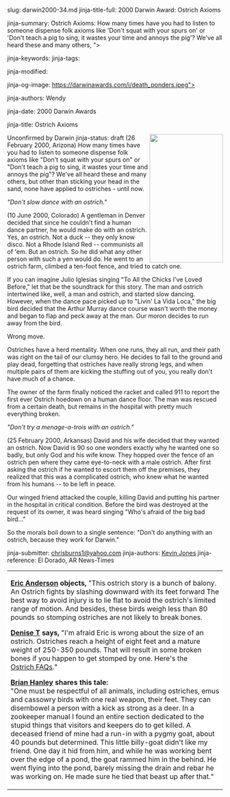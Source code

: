slug: darwin2000-34.md
jinja-title-full: 2000 Darwin Award: Ostrich Axioms

jinja-summary: Ostrich Axioms: How many times have you had to listen to someone dispense folk axioms like 'Don't squat with your spurs on' or 'Don't teach a pig to sing, it wastes your time and annoys the pig'? We've all heard these and many others, ">

jinja-keywords:
jinja-tags:

jinja-modified:

jinja-og-image: https://darwinawards.com/i/death_ponders.jpeg">

jinja-authors: Wendy

jinja-date: 2000 Darwin Awards


jinja-title: Ostrich Axioms

Unconfirmed by Darwin
jinja-status: draft
<IMG src="/i/art/banwell/darwin2000-34.gif" width="171" height="300" align="right">(26 February 2000, Arizona) How many times have you had to listen to someone dispense folk axioms like "Don't squat with your spurs on" or "Don't teach a pig to sing, it wastes your time and annoys the pig"? We've all heard these and many others, but other than sticking your head in the sand, none have applied to ostriches - until now.

<I>"Don't slow dance with an ostrich."
</I>

(10 June 2000, Colorado) A gentleman in Denver decided that since he couldn't find a human dance partner, he would make do with an ostrich. Yes, an ostrich. Not a duck -- they only know disco. Not a Rhode Island Red -- communists all of 'em. But an ostrich. So he did what any other person with such a yen would do. He went to an ostrich farm, climbed a ten-foot fence, and tried to catch one.

If you can imagine Julio Iglesias singing "To All the Chicks I've Loved Before," let that be the soundtrack for this story. The man and ostrich intertwined like, well, a man and ostrich, and started slow dancing. However, when the dance pace picked up to "Livin' La Vida Loca," the big bird decided that the Arthur Murray dance course wasn't worth the money and began to flap and peck away at the man. Our moron decides to run away from the bird.

Wrong move.

Ostriches have a herd mentality. When one runs, they all run, and their path was right on the tail of our clumsy hero. He decides to fall to the ground and play dead, forgetting that ostriches have really strong legs, and when multiple pairs of them are kicking the stuffing out of you, you really don't have much of a chance.

The owner of the farm finally noticed the racket and called 911 to report the first ever Ostrich hoedown on a human dance floor. The man was rescued from a certain death, but remains in the hospital with pretty much everything broken.

<I>"Don't try a menage-a-trois with an ostrich."
</I>

(25 February 2000, Arkansas) David and his wife decided that they wanted an ostrich. Now David is 90 so one wonders exactly why he wanted one so badly, but only God and his wife know. They hopped over the fence of an ostrich pen where they came eye-to-neck with a male ostrich. After first asking the ostrich if he wanted to escort them off the premises, they realized that this was a complicated ostrich, who knew what he wanted from his humans -- to be left in peace.

Our winged friend attacked the couple, killing David and putting his partner in the hospital in critical condition. Before the bird was destroyed at the request of its owner, it was heard singing "Who's afraid of the big bad bird..."

So the morals boil down to a single sentence: "Don't do anything with an ostrich, because they work for Darwin."
<P align=center>
<!--#include virtual="/inc/votebar_viewvoteonly" -->

jinja-submitter: <A href="mailto:REMOVE-Chris Burns">chrisburns1@yahoo.com</A>
jinja-authors:  <A href="mailto:REMOVE-kevinj@nortelnetworks.com">Kevin Jones</A>
jinja-reference: El Dorado, AR News-Times

<TABLE border=0 cellspacing=5 cellpadding=10 background="/i/white.gif">
<TR valign="top">
<TD bgcolor="#FFFFFF">
		<P><A href="mailto:REMOVE-eric@ignitemg.com"><B>Eric Anderson</B></A><B> objects, </B>&quot;This ostrich story is a bunch of balony. An Ostrich fights by slashing downward with its feet forward The best way to avoid injury is to lie flat to avoid the ostrich's limited range of motion. And besides, these birds weigh less than 80 pounds so stomping ostriches are not likely to break bones.</P>
		<P><A href="mailto:REMOVE-grassmaster@dialupnet.com"><B>Denise T</B></A><B> says, </B>&quot;I'm afraid Eric is wrong about the size of an ostrich. Ostriches reach a height of eight feet and a mature weight of 250-350 pounds. That will result in some broken bones if you happen to get stomped by one. Here's the <A href="http://www.cvm.uiuc.edu/ceps/petcolumns/ostrich1.html">Ostrich&nbsp;FAQs</A>.&quot; </P>
		<P><A href="mailto:REMOVE-brian.p.hanley@worldnet.att.net"><B>Brian Hanley</B></A> <B>shares this tale:</B><BR>
		 &quot;One must be respectful of all animals, including ostriches, emus and cassowry birds with one real weapon, their feet. They can disembowel a person with a kick as strong as a deer. In a zookeeper manual I found an entire section dedicated to the stupid things that visitors and keepers do to get killed. A deceased friend of mine had a run-in with a pygmy goat, about 40 pounds but determined. This little billy-goat didn't like my friend. One day it hid from him, and while he was working bent over the edge of a pond, the goat rammed him in the behind. He went flying into the pond, barely missing the drain and rebar he was working on. He made sure he tied that beast up after that.&quot;</P>
		

</H2>
</CENTER>

<!--#include file=nav_2000.html -->


